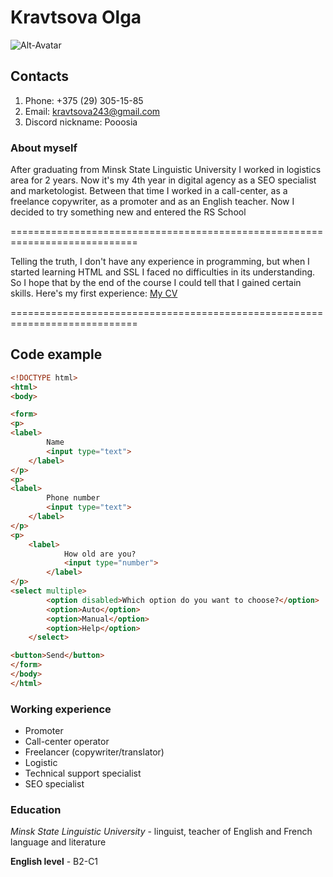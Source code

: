 # Kravtsova Olga

![Alt-Avatar](https://ibb.co/26sxWdz.jpg "My photo")

## Contacts

1. Phone: +375 (29) 305-15-85
2. Email: kravtsova243@gmail.com
3. Discord nickname: Pooosia

### **About myself**

 After graduating from Minsk State Linguistic University I worked in logistics area for 2 years. Now it's my 4th year in digital agency as a SEO specialist and marketologist. Between that time I worked in a call-center, as a freelance copywriter, as a promoter and as an English teacher. Now I decided to try something new and entered the RS School

============================================================================

 Telling the truth, I don't have any experience in programming, but when I started learning HTML and SSL I faced no difficulties in its understanding. So I hope that by the end of the course I could tell that I gained certain skills. Here's my first experience: [My CV](https://Pooosia.github.io/rsschool-cv/cv "My CV")

============================================================================

## Code example

```html
<!DOCTYPE html>
<html>
<body>

<form>
<p>
<label>
        Name
        <input type="text">
    </label>
</p>
<p>
<label>
        Phone number
        <input type="text">
    </label>
</p>
<p>
    <label>
            How old are you?
            <input type="number">
        </label>
</p>
<select multiple>
        <option disabled>Which option do you want to choose?</option>
        <option>Auto</option>
        <option>Manual</option>
        <option>Help</option>
    </select>

<button>Send</button>
</form>
</body>
</html>
```

### Working experience

* Promoter
* Call-center operator
* Freelancer (copywriter/translator)
* Logistic
* Technical support specialist
* SEO specialist

### Education

*Minsk State Linguistic University* - linguist, teacher of English and French language and literature

**English level** - B2-C1
